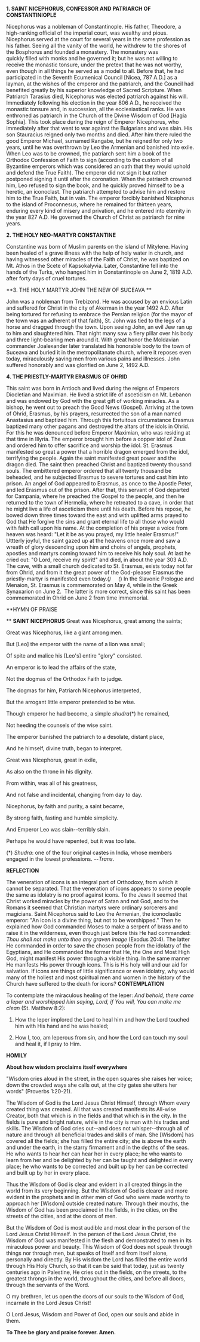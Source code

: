 
**1. SAINT NICEPHORUS, CONFESSOR AND PATRIARCH OF CONSTANTINIOPLE**

Nicephorus was a nobleman of Constantinople. His father, Theodore, a high-ranking official of the imperial court, was wealthy and pious. Nicephorus served at the court for several years in the same profession as his father. Seeing all the vanity of the world, he withdrew to the shores of the Bosphorus and founded a monastery. The monastery was quickly filled with monks and he governed it; but he was not willing to receive the monastic tonsure, under the pretext that he was not worthy, even though in all things he served as a model to all. Before that, he had participated in the Seventh Ecumenical Council [Nicea, 787 A.D.] as a layman, at the wishes of the emperor and the patriarch, and the Council had benefited greatly by his superior knowledge of Sacred Scripture. When Patriarch Tarasius died, Nicephorus was elected patriarch against his will. Immediately following his election in the year 806 A.D., he received the monastic tonsure and, in succession, all the ecclesiastical ranks. He was enthroned as patriarch in the Church of the Divine Wisdom of God [Hagia Sophia]. This took place during the reign of Emperor Nicephorus, who immediately after that went to war against the Bulgarians and was slain. His son Stauracius reigned only two months and died. After him there ruled the good Emperor Michael, surnamed Rangabe, but he reigned for only two years, until he was overthrown by Leo the Armenian and banished into exile. When Leo was to be crowned, the patriarch sent him a book of the Orthodox Confession of Faith to sign (according to the custom of all Byzantine emperors which was considered an oath that they would uphold and defend the True Faith). The emperor did not sign it but rather postponed signing it until after the coronation. When the patriarch crowned him, Leo refused to sign the book, and he quickly proved himself to be a heretic, an iconoclast. The patriarch attempted to advise him and restore him to the True Faith, but in vain. The emperor forcibly banished Nicephorus to the island of Proconnesus, where he remained for thirteen years, enduring every kind of misery and privation, and he entered into eternity in the year 827 A.D. He governed the Church of Christ as patriarch for nine years.

**2. THE HOLY NEO-MARTYR CONSTANTINE**

Constantine was born of Muslim parents on the island of Mitylene. Having been healed of a grave illness with the help of holy water in church, and having witnessed other miracles of the Faith of Christ, he was baptized on Mt. Athos in the Scete of Kapsokalyvia. Later, Constantine fell into the hands of the Turks, who hanged him in Constantinople on June 2, 1819 A.D. after forty days of cruel tortures.

**3. THE HOLY MARTYR JOHN THE NEW OF SUCEAVA
**

John was a nobleman from Trebizond. He was accused by an envious Latin and suffered for Christ in the city of Akerman in the year 1492 A.D. After being tortured for refusing to embrace the Persian religion (for the mayor of the town was an adherent of that faith), St. John was tied to the legs of a horse and dragged through the town. Upon seeing John, an evil Jew ran up to him and slaughtered him. That night many saw a fiery pillar over his body and three light-bearing men around it. With great honor the Moldavian commander Joalexander later translated his honorable body to the town of Suceava and buried it in the metropolitanate church, where it reposes even today, miraculously saving men from various pains and illnesses. John suffered honorably and was glorified on June 2, 1492 A.D.

**4. THE PRIESTLY-MARTYR ERASMUS OF OHRID**

This saint was born in Antioch and lived during the reigns of Emperors Diocletian and Maximian. He lived a strict life of asceticism on Mt. Lebanon and was endowed by God with the great gift of working miracles. As a bishop, he went out to preach the Good News (Gospel). Arriving at the town of Ohrid, Erasmus, by his prayers, resurrected the son of a man named Anastasius and baptized him. Through this fortuitous circumstance Erasmus baptized many other pagans and destroyed the altars of the idols in Ohrid. For this he was denounced before Emperor Maximian, who was residing at that time in Illyria. The emperor brought him before a copper idol of Zeus and ordered him to offer sacrifice and worship the idol. St. Erasmus manifested so great a power that a horrible dragon emerged from the idol, terrifying the people. Again the saint manifested great power and the dragon died. The saint then preached Christ and baptized twenty thousand souls. The embittered emperor ordered that all twenty thousand be beheaded, and he subjected Erasmus to severe tortures and cast him into prison. An angel of God appeared to Erasmus, as once to the Apostle Peter, and led Erasmus out of the prison. After that, this servant of God departed for Campania, where he preached the Gospel to the people, and then he returned to the town of Hermelia, where he retreated to a cave, in order that he might live a life of asceticism there until his death. Before his repose, he bowed down three times toward the east and with uplifted arms prayed to God that He forgive the sins and grant eternal life to all those who would with faith call upon his name. At the completion of his prayer a voice from heaven was heard: "Let it be as you prayed, my little healer Erasmus!" Uttterly joyful, the saint gazed up at the heavens once more and saw a wreath of glory descending upon him and choirs of angels, prophets, apostles and martyrs coming toward him to receive his holy soul. At last he cried out: "O Lord, receive my spirit!" and died, in about the year 303 A.D. The cave, with a small church dedicated to St. Erasmus, exists today not far from Ohrid, and from it the great power of the God-pleaser Erasmus the priestly-martyr is manifested even today.(*)  
   (*) In the Slavonic Prologue and Menaion, St. Erasmus is commemorated on May 4, while in the Greek Synaxarion on June 2.  The latter is more correct, since this saint has been commemorated in Ohrid on June 2 from time immemorial.


**HYMN OF PRAISE

**
**SAINT NICEPHORUS**
Great was Nicephorus, great among the saints;

Great was Nicephorus, like a giant among men.

But [Leo] the emperor with the name of a lion was small;

Of spite and malice his [Leo's] entire "glory" consisted.

An emperor is to lead the affairs of the state,


Not the dogmas of the Orthodox Faith to judge.

The dogmas for him, Patriarch Nicephorus interpreted,

But the arrogant little emperor pretended to be wise.

Though emperor he had become, a simple *shudra*(*) he remained,

Not heeding the counsels of the wise saint.

The emperor banished the patriarch to a desolate, distant place,


And he himself, divine truth, began to interpret.

Great was Nicephorus, great in exile,

As also on the throne in his dignity.

From within, was all of his greatness,

And not false and incidental, changing from day to day.

Nicephorus, by faith and purity, a saint became,

By strong faith, fasting and humble simplicity.

And Emperor Leo was slain--terribly slain.


Perhaps he would have repented, but it was too late.

(*) *Shudra*: one of the four original castes in India, whose members engaged in the lowest professions. --*Trans*.



**REFLECTION**

The veneration of icons is an integral part of Orthodoxy, from which it cannot be separated. That the veneration of icons appears to some people the same as idolatry is no proof against icons. To the Jews it seemed that Christ worked miracles by the power of Satan and not God, and to the Romans it seemed that Christian martyrs were ordinary sorcerers and magicians. Saint Nicephorus said to Leo the Armenian, the iconoclastic emperor: "An icon is a divine thing, but not to be worshipped." Then he explained how God commanded Moses to make a serpent of brass and to raise it in the wilderness, even though just before this He had commanded: *Thou shall not make unto thee any graven image* (Exodus 20:4). The latter He commanded in order to save the chosen people from the idolatry of the Egyptians, and He commanded the former that He, the One and Most High God, might manifest His power through a visible thing. In the same manner He manifests His power through icons. This is His holy will and our aid for salvation. If icons are things of little significance or even idolatry, why would many of the holiest and most spiritual men and women in the history of the Church have suffered to the death for icons?
**CONTEMPLATION**


To contemplate the miraculous healing of the leper: *And behold, there came a leper and worshipped him saying, Lord, if You will, You can make me clean* (St. Matthew 8:2):

1.  How the leper implored the Lord to heal him and how the Lord touched him with His hand and he was healed;

1.  How I, too, am leperous from sin, and how the Lord can touch my soul and heal it, if I pray to Him.


**HOMILY**


**About how wisdom proclaims itself everywhere**

"Wisdom cries aloud in the street, in the open squares she raises her voice; down the crowded ways she calls out, at the city gates she utters her words" (Proverbs 1:20-21).

The Wisdom of God is the Lord Jesus Christ Himself, through Whom every created thing was created. All that was created manifests its All-wise Creator, both that which is in the fields and that which is in the city. In the fields is pure and bright nature, while in the city is man with his trades and skills. The Wisdom of God cries out--and does not whisper--through all of nature and through all beneficial trades and skills of man. She [Wisdom] has covered all the fields; she has filled the entire city; she is above the earth and under the earth, in the starry firmament and in the depths of the seas. He who wants to hear her can hear her in every place; he who wants to learn from her and be delighted by her can be taught and delighted in every place; he who wants to be corrected and built up by her can be corrected and built up by her in every place.

Thus the Wisdom of God is clear and evident in all created things in the world from its very beginning. But the Wisdom of God is clearer and more evident in the prophets and in other men of God who were made worthy to approach her [Wisdom] outside created nature. Through their mouths, the Wisdom of God has been proclaimed in the fields, in the cities, on the streets of the cities, and at the doors of men.

But the Wisdom of God is most audible and most clear in the person of the Lord Jesus Christ Himself. In the person of the Lord Jesus Christ, the Wisdom of God was manifested in the flesh and demonstrated to men in Its miraculous power and beauty. This Wisdom of God does not speak through things nor through men, but speaks of Itself and from Itself alone, personally and directly. By His wisdom the Lord has filled the entire world through His Holy Church, so that it can be said that today, just as twenty centuries ago in Palestine, He cries out in the fields, on the streets, to the greatest throngs in the world, throughout the cities, and before all doors, through the servants of the Word.

O my brethren, let us open the doors of our souls to the Wisdom of God, incarnate in the Lord Jesus Christ!

O Lord Jesus, Wisdom and Power of God, open our souls and abide in them.

**To Thee be glory and praise forever. Amen.**
